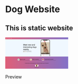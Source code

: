 <h1>Dog Website</h1>
<h2>This is static website</h2>
<img src = "https://raw.githubusercontent.com/mohit01717/Dog-Website/main/preview2.png" width="200px"/>
<p>Preview</p>
